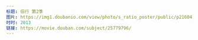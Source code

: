```yaml
---
标题: 侣行 第2季
图片: https://img1.doubanio.com/view/photo/s_ratio_poster/public/p2160486369.jpg
时时: 2013
链接: https://movie.douban.com/subject/25779796/
---
```


